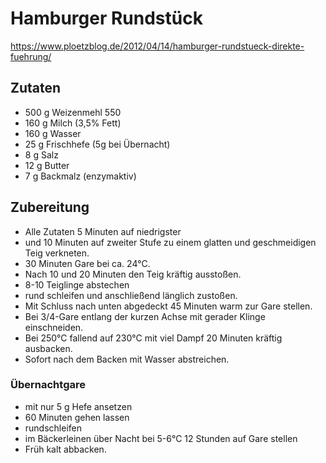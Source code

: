# Hamburger Rundstück

https://www.ploetzblog.de/2012/04/14/hamburger-rundstueck-direkte-fuehrung/

## Zutaten

* 500 g Weizenmehl 550
* 160 g Milch (3,5% Fett)
* 160 g Wasser
* 25 g Frischhefe (5g bei Übernacht)
* 8 g Salz
* 12 g Butter
* 7 g Backmalz (enzymaktiv)


## Zubereitung

* Alle Zutaten 5 Minuten auf niedrigster 
* und 10 Minuten auf zweiter Stufe zu einem glatten und geschmeidigen Teig verkneten.
* 30 Minuten Gare bei ca. 24°C. 
* Nach 10 und 20 Minuten den Teig kräftig ausstoßen.
* 8-10 Teiglinge abstechen
* rund schleifen und anschließend länglich zustoßen.
* Mit Schluss nach unten abgedeckt 45 Minuten warm zur Gare stellen.
* Bei 3/4-Gare entlang der kurzen Achse mit gerader Klinge einschneiden.
* Bei 250°C fallend auf 230°C mit viel Dampf 20 Minuten kräftig ausbacken.
* Sofort nach dem Backen mit Wasser abstreichen.

### Übernachtgare

* mit nur 5 g Hefe ansetzen
* 60 Minuten gehen lassen
* rundschleifen
* im Bäckerleinen über Nacht bei 5-6°C 12 Stunden auf Gare stellen
* Früh kalt abbacken.